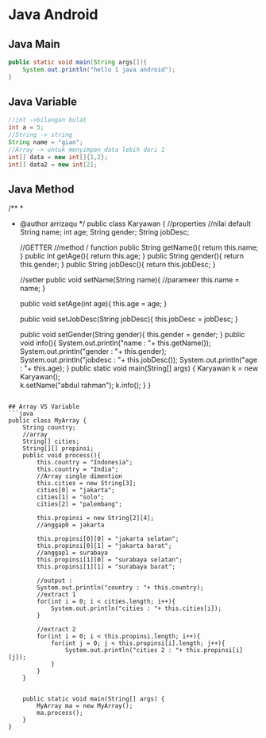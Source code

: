 # Java Android
## Java Main
```java
public static void main(String args[]){
	System.out.println("hello 1 java android");
}
```

## Java Variable
```java
//int ->bilangan bulat
int a = 5;
//String -> string
String name = "gian";
//Array -> untuk menyimpan data lebih dari 1
int[] data = new int[]{1,2};
int[] data2 = new int[2];
```

## Java Method 
/**
 *
 * @author arrizaqu
 */
public class Karyawan {
    //properties
    //nilai default
    String name;
    int age;
    String gender;
    String jobDesc;
    
    //GETTER
    //method / function 
    public String getName(){
        return this.name;
    }
    public int getAge(){
        return this.age;
    }
    public String gender(){
        return this.gender;
    }
    public String jobDesc(){
        return this.jobDesc;
    }
  
    //setter
    public void setName(String name){ //parameer
        this.name = name;
    }
    
    public void setAge(int age){
        this.age = age;
    }
    
    public void setJobDesc(String jobDesc){
        this.jobDesc = jobDesc;
    }
    
    public void setGender(String gender){
        this.gender = gender;
    }
    public void info(){
        System.out.println("name : "+ this.getName());
        System.out.println("gender : "+ this.gender);
        System.out.println("jobdesc : "+ this.jobDesc());
        System.out.println("age : "+ this.age);
    }
    public static void main(String[] args) {
        Karyawan k = new Karyawan();   
        k.setName("abdul rahman");
        k.info();
    }
}

```

## Array VS Variable 
```java
public class MyArray {
    String country;
    //array
    String[] cities;
    String[][] propinsi;
    public void process(){
        this.country = "Indonesia";
        this.country = "India";
        //Array single dimention
        this.cities = new String[3];
        cities[0] = "jakarta";
        cities[1] = "solo";
        cities[2] = "palembang";
        
        this.propinsi = new String[2][4];
        //anggap0 = jakarta
        
        this.propinsi[0][0] = "jakarta selatan";
        this.propinsi[0][1] = "jakarta barat";
        //anggap1 = surabaya
        this.propinsi[1][0] = "surabaya selatan";
        this.propinsi[1][1] = "surabaya barat";
        
        //output : 
        System.out.println("country : "+ this.country);
        //extract 1
        for(int i = 0; i < cities.length; i++){
            System.out.println("cities : "+ this.cities[i]);
        }
        
        //extract 2
        for(int i = 0; i < this.propinsi.length; i++){
            for(int j = 0; j < this.propinsi[i].length; j++){
                System.out.println("cities 2 : "+ this.propinsi[i][j]);
            }
        }
    }
    
    
    public static void main(String[] args) {
        MyArray ma = new MyArray();
        ma.process();
    }
}
```